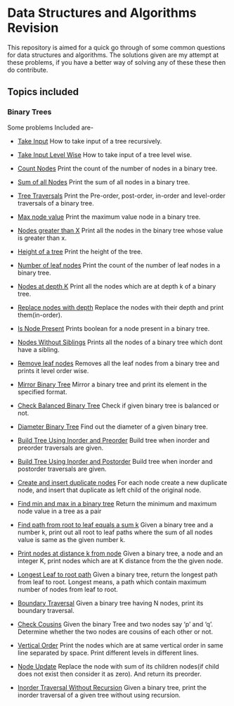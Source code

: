 # Data Structures and Algorithms Revision

This repository is aimed for a quick go through of some common questions for data structures and algorithms. The solutions given are my attempt at these problems, if you have a better way of solving any of these these then do contribute.

## Topics included

### Binary Trees

Some problems Included are-

* [Take Input](./Binary_Trees/BT1_Take_Input.java)
How to take input of a tree recursively.

* [Take Input Level Wise](./Binary_Trees/BT2_Take_Input_Level_Wise.java)
How to take input of a tree level wise.

* [Count Nodes](./Binary_Trees/BT3_Count_Nodes.java)
Print the count of the number of nodes in a binary tree.

* [Sum of all Nodes](./Binary_Trees/BT4_Sum_Of_All_Nodes.java)
Print the sum of all nodes in a binary tree.

* [Tree Traversals](./Binary_Trees/BT5_Tree_Traversals.java)
Print the Pre-order, post-order, in-order and level-order traversals of a binary tree.

* [Max node value](./Binary_Trees/BT6_Maximum_Node_Value.java)
Print the maximum value node in a binary tree.

* [Nodes greater than X](./Binary_Trees/BT7_Nodes_Greater_Than_X.java)
Print all the nodes in the binary tree whose value is greater than x.

* [Height of a tree](./Binary_Trees/BT8_Height_Of_Tree.java)
Print the height of the tree.

* [Number of leaf nodes](./Binary_Trees/BT9_Number_Of_Leaf_Nodes.java)
Print the count of the number of leaf nodes in a binary tree.

* [Nodes at depth K](./Binary_Trees/BT10_Print_Nodes_At_Depth_K.java)
Print all the nodes which are at depth k of a binary tree.

* [Replace nodes with depth](./Binary_Trees/BT11_Replace_Nodes_With_Depth.java)
Replace the nodes with their depth and print them(in-order).

* [Is Node Present](./Binary_Trees/BT12_Is_Node_Present.java)
Prints boolean for a node present in a binary tree.

* [Nodes Without Siblings](./Binary_Trees/BT13_Nodes_Without_Sibling.java)
Prints all the nodes of a binary tree which dont have a sibling.

* [Remove leaf nodes](./Binary_Trees/BT14_Remove_All_Leaf_Nodes.java)
Removes all the leaf nodes from a binary tree and prints it level order wise.

* [Mirror Binary Tree](./Binary_Trees/BT15_Mirror_Binary_Tree.java)
Mirror a binary tree and print its element in the specified format.

* [Check Balanced Binary Tree](./Binary_Trees/BT16_Check_Balanced.java)
Check if given binary tree is balanced or not.

* [Diameter Binary Tree](./Binary_Trees/BT17_Diameter_Binary_Tree.java)
Find out the diameter of a given binary tree.

* [Build Tree Using Inorder and Preorder](./Binary_Trees/BT18_Build_Using_In_Pre.java)
Build tree when inorder and preorder traversals are given.

* [Build Tree Using Inorder and Postorder](./Binary_Trees/BT19_Build_Using_In_Post.java)
Build tree when inorder and postorder traversals are given.

* [Create and insert duplicate nodes](./Binary_Trees/BT20_Create_Insert_Duplicate_Node.java)
 For each node create a new duplicate node, and insert that duplicate as left child of the original node.

* [Find min and max in a binary tree](./Binary_Trees/BT21_Min_Max.java)
 Return the minimum and maximum node value in a tree as a pair

* [Find path from root to leaf equals a sum k](./Binary_Trees/BT22_Path_Sum_Root_To_Leaf.java)
 Given a binary tree and a number k, print out all root to leaf paths where the sum of all nodes value is same as the given number k.

* [Print nodes at distance k from node](./Binary_Trees/BT23_Print_Nodes_At_Distance_K.java)
 Given a binary tree, a node and an integer K, print nodes which are at K distance from the the given node.

* [Longest Leaf to root path](./Binary_Trees/BT24_Longest_Leaf_To_Root_Path.java)
 Given a binary tree, return the longest path from leaf to root. Longest means, a path which contain maximum number of nodes from leaf to root.

* [Boundary Traversal](./Binary_Trees/BT25_Boundary_Traversal.java)
Given a binary tree having N nodes, print its boundary traversal.

* [Check Cousins](./Binary_Trees/BT26_Check_Cousins.java)
Given the binary Tree and two nodes say ‘p’ and ‘q’. Determine whether the two nodes are cousins of each other or not.

* [Vertical Order](./Binary_Trees/BT27_Vertical_Order.java)
Print the nodes which are at same vertical order in same line separated by space. Print different levels in different lines.

* [Node Update](./Binary_Trees/BT28_Node_Update.java)
 Replace the node with sum of its children nodes(if child does not exist then consider it as zero). And return its preorder.

* [Inorder Traversal Without Recursion](./Binary_Trees/BT29_Inorder_Traversal_Without_Recursion.java)
 Given a binary tree, print the inorder traversal of a given tree without using recursion.